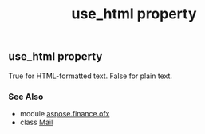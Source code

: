 ﻿---
title: use_html property
second_title: Aspose.Finance for Python via .NET API References
description: 
type: docs
weight: 90
url: /python-net/aspose.finance.ofx/mail/use_html/
is_root: false
---

## use_html property


True for HTML-formatted text. False for plain text.

### See Also
* module [aspose.finance.ofx](../../)
* class [Mail](/finance/python-net/aspose.finance.ofx/mail)

